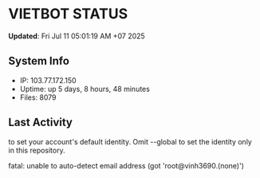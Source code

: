 # VIETBOT STATUS
**Updated**: Fri Jul 11 05:01:19 AM +07 2025

## System Info
- IP: 103.77.172.150
- Uptime: up 5 days, 8 hours, 48 minutes
- Files: 8079

## Last Activity

to set your account's default identity.
Omit --global to set the identity only in this repository.

fatal: unable to auto-detect email address (got 'root@vinh3690.(none)')
